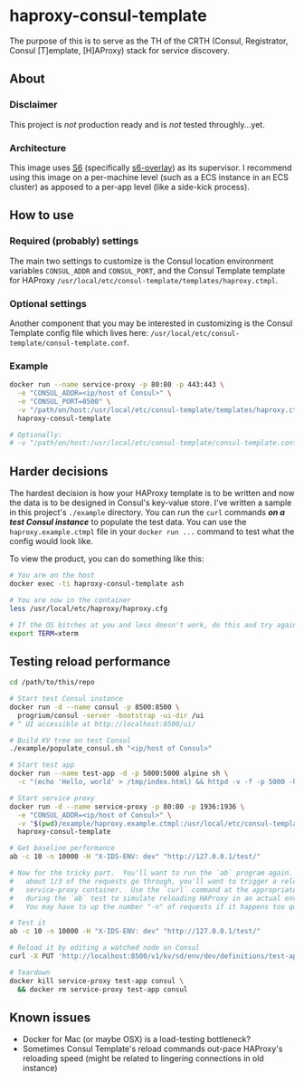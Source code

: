 # haproxy-consul-template
The purpose of this is to serve as the TH of the CRTH (Consul, Registrator, Consul [T]emplate, [H]AProxy) stack for service discovery.

## About
### Disclaimer
This project is _not_ production ready and is _not_ tested throughly...yet.

### Architecture
This image uses [S6](http://skarnet.org/software/s6/) (specifically [s6-overlay](https://github.com/just-containers/s6-overlay)) as its supervisor.  I recommend using this image on a per-machine level (such as a ECS instance in an ECS cluster) as apposed to a per-app level (like a side-kick process).

## How to use
### Required (probably) settings
The main two settings to customize is the  Consul location environment variables `CONSUL_ADDR` and `CONSUL_PORT`, and the Consul Template template for HAProxy `/usr/local/etc/consul-template/templates/haproxy.ctmpl`.

### Optional settings
Another component that you may be interested in customizing is the Consul Template config file which lives here: `/usr/local/etc/consul-template/consul-template.conf`.

### Example
```sh
docker run --name service-proxy -p 80:80 -p 443:443 \
  -e "CONSUL_ADDR=<ip/host of Consul>" \
  -e "CONSUL_PORT=8500" \
  -v "/path/on/host:/usr/local/etc/consul-template/templates/haproxy.ctmpl:ro" \
  haproxy-consul-template

# Optionally:
# -v "/path/on/host:/usr/local/etc/consul-template/consul-template.conf:ro"
```

## Harder decisions
The hardest decision is how your HAProxy template is to be written and now the data is to be designed in Consul's key-value store.  I've written a sample in this project's `./example` directory.  You can run the `curl` commands _**on a test Consul instance**_ to populate the test data.  You can use the `haproxy.example.ctmpl` file in your `docker run ...` command to test what the config would look like.

To view the product, you can do something like this:
```sh
# You are on the host
docker exec -ti haproxy-consul-template ash

# You are now in the container
less /usr/local/etc/haproxy/haproxy.cfg

# If the OS bitches at you and less doesn't work, do this and try again:
export TERM=xterm
```

## Testing reload performance
```sh
cd /path/to/this/repo

# Start test Consul instance
docker run -d --name consul -p 8500:8500 \
  progrium/consul -server -bootstrap -ui-dir /ui
# ^ UI accessible at http://localhost:8500/ui/

# Build KV tree on test Consul
./example/populate_consul.sh "<ip/host of Consul>"

# Start test app
docker run --name test-app -d -p 5000:5000 alpine sh \
  -c "(echo 'Hello, world' > /tmp/index.html) && httpd -v -f -p 5000 -h /tmp/"

# Start service proxy
docker run -d --name service-proxy -p 80:80 -p 1936:1936 \
  -e "CONSUL_ADDR=<ip/host of Consul>" \
  -v "$(pwd)/example/haproxy.example.ctmpl:/usr/local/etc/consul-template/templates/haproxy.ctmpl:ro" \
  haproxy-consul-template

# Get baseline performance
ab -c 10 -n 10000 -H "X-IDS-ENV: dev" "http://127.0.0.1/test/"

# Now for the tricky part.  You'll want to run the `ab` program again.  After
#   about 1/3 of the requests go through, you'll want to trigger a reload on the
#   service-proxy container.  Use the `curl` command at the appropriate time
#   during the `ab` test to simulate reloading HAProxy in an actual environment.
#   You may have to up the number "-n" of requests if it happens too quickly.

# Test it
ab -c 10 -n 10000 -H "X-IDS-ENV: dev" "http://127.0.0.1/test/"

# Reload it by editing a watched node on Consul
curl -X PUT 'http://localhost:8500/v1/kv/sd/env/dev/definitions/test-app' --data '{"consumes": ["foo"], "haproxy": {"path": "test"}}'

# Teardown
docker kill service-proxy test-app consul \
  && docker rm service-proxy test-app consul
```

## Known issues
* Docker for Mac (or maybe OSX) is a load-testing bottleneck?
* Sometimes Consul Template's reload commands out-pace HAProxy's reloading speed (might be related to lingering connections in old instance)
